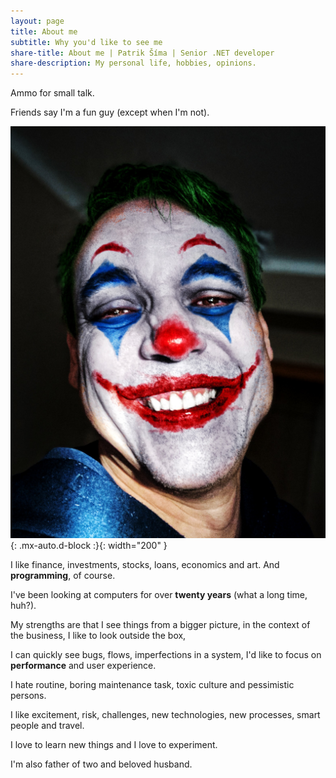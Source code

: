 ```yaml
---
layout: page
title: About me
subtitle: Why you'd like to see me
share-title: About me | Patrik Šíma | Senior .NET developer
share-description: My personal life, hobbies, opinions.
---
```


Ammo for small talk.

Friends say I'm a fun guy (except when I'm not).

![Joker](/assets/img/patrik-klaun.png "Joker"){: .mx-auto.d-block :}{: width="200" }


I like finance, investments, stocks, loans, economics and art. And **programming**, of course.

I've been looking at computers for over **twenty years** (what a long time, huh?).

My strengths are that I see things from a bigger picture, in the context of the business, I like to look outside the box,

I can quickly see bugs, flows, imperfections in a system, I'd like to focus on **performance** and user experience.

I hate routine, boring maintenance task, toxic culture and pessimistic persons. 

I like excitement, risk, challenges, new technologies, new processes, smart people and travel. 

I love to learn new things and I love to experiment.

I'm also father of two and beloved husband.